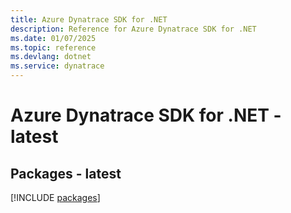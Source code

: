 ```yaml
---
title: Azure Dynatrace SDK for .NET
description: Reference for Azure Dynatrace SDK for .NET
ms.date: 01/07/2025
ms.topic: reference
ms.devlang: dotnet
ms.service: dynatrace
---
```

# Azure Dynatrace SDK for .NET - latest
## Packages - latest
[!INCLUDE [packages](dynatrace-index.md)]